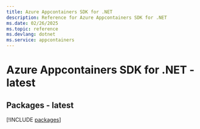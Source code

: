 ```yaml
---
title: Azure Appcontainers SDK for .NET
description: Reference for Azure Appcontainers SDK for .NET
ms.date: 02/26/2025
ms.topic: reference
ms.devlang: dotnet
ms.service: appcontainers
---
```

# Azure Appcontainers SDK for .NET - latest
## Packages - latest
[!INCLUDE [packages](appcontainers-index.md)]